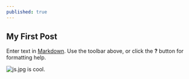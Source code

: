 ```yaml
---
published: true
---
```



## My First Post

Enter text in [Markdown](http://daringfireball.net/projects/markdown/). Use the toolbar above, or click the **?** button for formatting help.

![js.jpg]({{site.baseurl}}/images/js.jpg) is cool.
